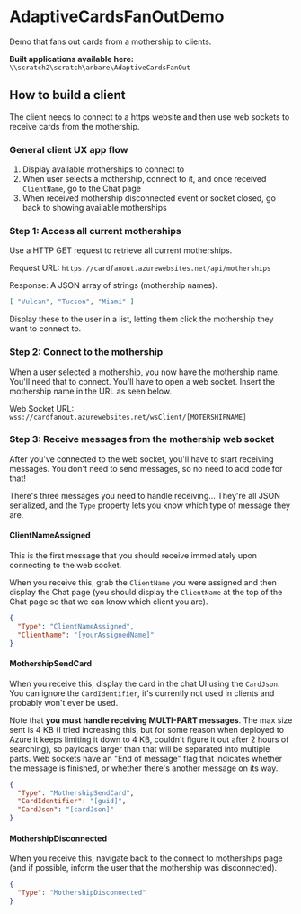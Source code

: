 # AdaptiveCardsFanOutDemo

Demo that fans out cards from a mothership to clients.

**Built applications available here:** `\\scratch2\scratch\anbare\AdaptiveCardsFanOut`


## How to build a client

The client needs to connect to a https website and then use web sockets to receive cards from the mothership.


### General client UX app flow

1. Display available motherships to connect to
2. When user selects a mothership, connect to it, and once received `ClientName`, go to the Chat page
3. When received mothership disconnected event or socket closed, go back to showing available motherships


### Step 1: Access all current motherships

Use a HTTP GET request to retrieve all current motherships.

Request URL: `https://cardfanout.azurewebsites.net/api/motherships`

Response: A JSON array of strings (mothership names).

```json
[ "Vulcan", "Tucson", "Miami" ]
```

Display these to the user in a list, letting them click the mothership they want to connect to.


### Step 2: Connect to the mothership

When a user selected a mothership, you now have the mothership name. You'll need that to connect. You'll have to open a web socket. Insert the mothership name in the URL as seen below.

Web Socket URL: `wss://cardfanout.azurewebsites.net/wsClient/[MOTERSHIPNAME]`


### Step 3: Receive messages from the mothership web socket

After you've connected to the web socket, you'll have to start receiving messages. You don't need to send messages, so no need to add code for that!

There's three messages you need to handle receiving... They're all JSON serialized, and the `Type` property lets you know which type of message they are.

#### ClientNameAssigned

This is the first message that you should receive immediately upon connecting to the web socket.

When you receive this, grab the `ClientName` you were assigned and then display the Chat page (you should display the `ClientName` at the top of the Chat page so that we can know which client you are).


```json
{
  "Type": "ClientNameAssigned",
  "ClientName": "[yourAssignedName]"
}
```

#### MothershipSendCard

When you receive this, display the card in the chat UI using the `CardJson`. You can ignore the `CardIdentifier`, it's currently not used in clients and probably won't ever be used.

Note that **you must handle receiving MULTI-PART messages**. The max size sent is 4 KB (I tried increasing this, but for some reason when deployed to Azure it keeps limiting it down to 4 KB, couldn't figure it out after 2 hours of searching), so payloads larger than that will be separated into multiple parts. Web sockets have an "End of message" flag that indicates whether the message is finished, or whether there's another message on its way.

```json
{
  "Type": "MothershipSendCard",
  "CardIdentifier": "[guid]",
  "CardJson": "[cardJson]"
}
```

#### MothershipDisconnected

When you receive this, navigate back to the connect to motherships page (and if possible, inform the user that the mothership was disconnected).

```json
{
  "Type": "MothershipDisconnected"
}
```
